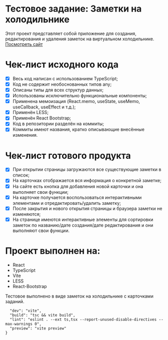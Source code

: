 # Тестовое задание: Заметки на холодильнике

Этот проект представляет собой приложение для создания, редактирования и удаления заметок на виртуальном холодильнике.
<a href="https://66388984861482907a4e054a--rtctodo.netlify.app/" alt="онлайн версия сайта">Посмотреть сайт</a>
# Чек-лист исходного кода

- [x] Весь код написан с использованием TypeScript;
- [x] Код не содержит необоснованных типов any;
- [x] Описаны типы для всех структур данных;
- [x] Использованы исключительно функциональные компоненты;
- [x] Применена мемоизация (React.memo, useState, useMemo, useCallback, useEffect и т.д.);
- [x] Применён LESS;
- [x] Применён React Bootstrap;
- [x] Код в репозитории разделён на коммиты;
- [x] Коммиты имеют названия, кратко описывающие внесённые изменения.

# Чек-лист готового продукта

- [x] При открытии страницы загружаются все существующие заметки в список;
- [x] На карточках отображается вся информация о конкретной заметке;
- [x] На сайте есть кнопка для добавления новой карточки и она выполняет свои функции;
- [x] На карточке получается воспользоваться интерактивными элементами и отредактировать/удалить заметку;
- [x] После закрытия и нового открытия страницы и браузера заметки не изменяются;
- [x] На странице имеются интерактивные элементы для сортировки заметок по названию/дате создания/дате редактирования и они выполняют свои функции.

# Проект выполнен на:

- React
- TypeScript
- Vite
- LESS
- React-Bootstrap

Тестовое выполнено в виде заметок на холодильнике с карточками заданий.

```"scripts": {
  "dev": "vite",
  "build": "tsc && vite build",
  "lint": "eslint . --ext ts,tsx --report-unused-disable-directives --max-warnings 0",
  "preview": "vite preview"
}
